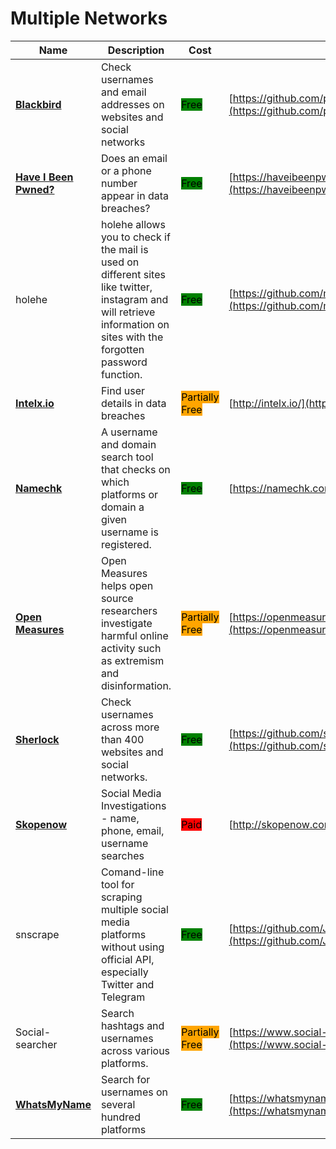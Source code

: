 # Multiple Networks

| Name | Description | Cost | URL |
| --- | --- | --- | --- |
| [**Blackbird**](../../../tools/blackbird/README.md) | Check usernames and email addresses on websites and social networks | <mark style="background-color:green;">Free</mark> | [https://github.com/p1ngul1n0/blackbird](https://github.com/p1ngul1n0/blackbird) |
| [**Have I Been Pwned?**](../../../tools/have-i-been-pwned/README.md) | Does an email or a phone number appear in data breaches? | <mark style="background-color:green;">Free</mark> | [https://haveibeenpwned.com/](https://haveibeenpwned.com/) |
| holehe | holehe allows you to check if the mail is used on different sites like twitter, instagram and will retrieve information on sites with the forgotten password function. | <mark style="background-color:green;">Free</mark> | [https://github.com/megadose/holehe](https://github.com/megadose/holehe) |
| [**Intelx.io**](../../../tools/intelx.io/README.md) | Find user details in data breaches | <mark style="background-color:orange;">Partially Free</mark> | [http://intelx.io/](http://intelx.io/) |
| [**Namechk**](../../../tools/namechk/README.md) | A username and domain search tool that checks on which platforms or domain a given username is registered. | <mark style="background-color:green;">Free</mark> | [https://namechk.com/](https://namechk.com/) |
| [**Open Measures**](../../../tools/open-measures/README.md) | Open Measures helps open source researchers investigate harmful online activity such as extremism and disinformation. | <mark style="background-color:orange;">Partially Free</mark> | [https://openmeasures.io/](https://openmeasures.io/) |
| [**Sherlock**](../../../tools/sherlock/README.md) | Check usernames across more than 400 websites and social networks. | <mark style="background-color:green;">Free</mark> | [https://github.com/sherlock-project/sherlock](https://github.com/sherlock-project/sherlock) |
| [**Skopenow**](../../../tools/skopenow/README.md) | Social Media Investigations - name, phone, email, username searches | <mark style="background-color:red;">Paid</mark> | [http://skopenow.com/](http://skopenow.com/) |
| snscrape | Comand-line tool for scraping multiple social media platforms without using official API, especially Twitter and Telegram | <mark style="background-color:green;">Free</mark> | [https://github.com/JustAnotherArchivist/snscrape](https://github.com/JustAnotherArchivist/snscrape) |
| Social-searcher | Search hashtags and usernames across various platforms. | <mark style="background-color:orange;">Partially Free</mark> | [https://www.social-searcher.com/](https://www.social-searcher.com/) |
| [**WhatsMyName**](../../../tools/whats-my-name/README.md) | Search for usernames on several hundred platforms | <mark style="background-color:green;">Free</mark> | [https://whatsmyname.app/](https://whatsmyname.app/) |